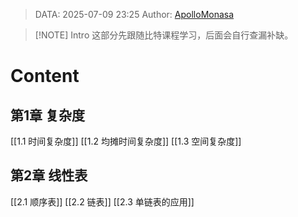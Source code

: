 > DATA: 2025-07-09 23:25
> Author: [ApolloMonasa](https://github.com/ApolloMonasa)


> [!NOTE] Intro
> 这部分先跟随比特课程学习，后面会自行查漏补缺。
# Content
## 第1章 复杂度
[[1.1 时间复杂度]]
[[1.2 均摊时间复杂度]]
[[1.3 空间复杂度]]
## 第2章 线性表
[[2.1 顺序表]]
[[2.2 链表]]
[[2.3 单链表的应用]]

